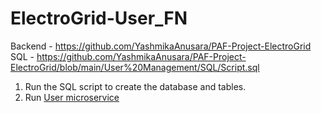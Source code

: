 # ElectroGrid-User_FN

Backend - https://github.com/YashmikaAnusara/PAF-Project-ElectroGrid <br>
SQL - https://github.com/YashmikaAnusara/PAF-Project-ElectroGrid/blob/main/User%20Management/SQL/Script.sql

1. Run the SQL script to create the database and tables.
2. Run [User microservice](https://github.com/YashmikaAnusara/PAF-Project-ElectroGrid/blob/1efb4d8c4020b784e22f230aa7d6e88ccd36e030/User%20Management/src/main/java/com/electrogrid/PAF/MainApp.java#L27)
